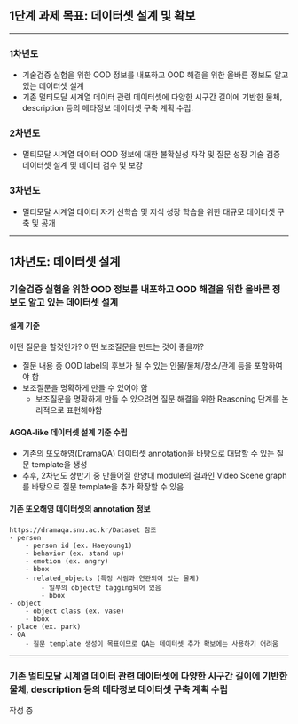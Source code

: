 
## 1단계 과제 목표: 데이터셋 설계 및 확보

---

### 1차년도
- 기술검증 실험을 위한 OOD 정보를 내포하고 OOD 해결을 위한 올바른 정보도 알고 있는 데이터셋 설계
- 기존 멀티모달 시계열 데이터 관련 데이터셋에 다양한 시구간 길이에 기반한 물체, description 등의 메타정보 데이터셋 구축 계획 수립.

### 2차년도
- 멀티모달 시계열 데이터 OOD 정보에 대한 불확실성 자각 및 질문 성장 기술 검증 데이터셋 설계 및 데이터 검수 및 보강 


### 3차년도
- 멀티모달 시계열 데이터 자가 선학습 및 지식 성장 학습을 위한 대규모 데이터셋 구축 및 공개



---


## 1차년도: 데이터셋 설계

### 기술검증 실험을 위한 OOD 정보를 내포하고 OOD 해결을 위한 올바른 정보도 알고 있는 데이터셋 설계

#### 설계 기준

어떤 질문을 할것인가? 어떤 보조질문을 만드는 것이 좋을까?
- 질문 내용 중 OOD label의 후보가 될 수 있는 인물/물체/장소/관계 등을 포함하여야 함
- 보조질문을 명확하게 만들 수 있어야 함
    - 보조질문을 명확하게 만들 수 있으려면 질문 해결을 위한 Reasoning 단계를 논리적으로 표현해야함

#### AGQA-like 데이터셋 설계 기준 수립
- 기존의 또오해영(DramaQA) 데이터셋 annotation을 바탕으로 대답할 수 있는 질문 template을 생성
- 추후, 2차년도 상반기 중 만들어질 한양대 module의 결과인 Video Scene graph를 바탕으로 질문 template을 추가 확장할 수 있음


#### 기존 또오해영 데이터셋의 annotation 정보
```
https://dramaqa.snu.ac.kr/Dataset 참조
- person
    - person id (ex. Haeyoung1)
    - behavior (ex. stand up)
    - emotion (ex. angry)
    - bbox
    - related_objects (특정 사람과 연관되어 있는 물체)
        - 일부의 object만 tagging되어 있음
        - bbox
- object
    - object class (ex. vase)
    - bbox
- place (ex. park)
- QA
    - 질문 template 생성이 목표이므로 QA는 데이터셋 추가 확보에는 사용하기 어려움
```


---

### 기존 멀티모달 시계열 데이터 관련 데이터셋에 다양한 시구간 길이에 기반한 물체, description 등의 메타정보 데이터셋 구축 계획 수립


작성 중
